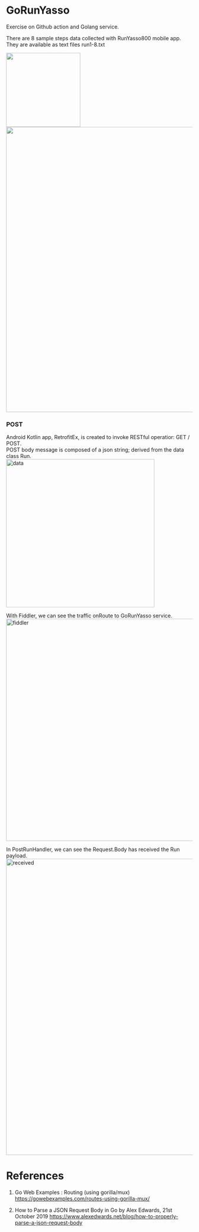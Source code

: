 # GoRunYasso
Exercise on Github action and Golang service.

There are 8 sample steps data collected with RunYasso800 mobile app. \
They are available as text files run1-8.txt

<img width="200" src="https://user-images.githubusercontent.com/1282659/93022761-7c7f7b00-f5b0-11ea-9801-1961aff5f637.png">
<img width="770" src="https://user-images.githubusercontent.com/1282659/93022762-7d181180-f5b0-11ea-9632-1746d8f91932.png">

### POST

Android Kotlin app, RetrofitEx, is created to invoke RESTful operatior: GET / POST. \
POST body message is composed of a json string; derived from the data class Run. \
<img width="400" alt="data" src="https://user-images.githubusercontent.com/1282659/98486036-7be61800-21e0-11eb-99a2-870c1159ccfe.png">

With Fiddler, we can see the traffic onRoute to GoRunYasso service.
<img width="600" alt="fiddler" src="https://user-images.githubusercontent.com/1282659/98486038-7ee10880-21e0-11eb-86ba-8574f3e7a603.png">

In PostRunHandler, we can see the Request.Body has received the Run payload.
<img width="800" alt="received" src="https://user-images.githubusercontent.com/1282659/98486039-7ee10880-21e0-11eb-88c4-6d70cc4397b5.png">


# References

1. Go Web Examples : Routing (using gorilla/mux)
https://gowebexamples.com/routes-using-gorilla-mux/

2. How to Parse a JSON Request Body in Go by Alex Edwards, 21st October 2019
https://www.alexedwards.net/blog/how-to-properly-parse-a-json-request-body

